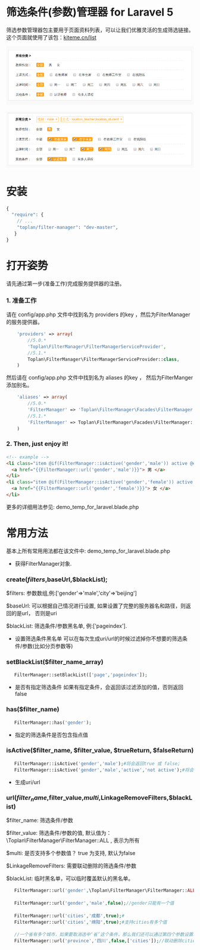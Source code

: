 # 筛选条件(参数)管理器 for Laravel 5
筛选参数管理器包主要用于页面资料列表，可以让我们优雅灵活的生成筛选链接。
这个页面就使用了该包：[kiteme.cn/list](http://kiteme.cn/list)

![demo image](fm-demo.png)

![demo image](fm-demo2.png)

# 安装

```php
{
  "require": {
    // ...
    "toplan/filter-manager": "dev-master",
   }
}
```

# 打开姿势

请先通过第一步(准备工作)完成服务提供器的注册。

### 1. 准备工作

请在 config/app.php 文件中找到名为 providers 的key ，然后为FilterManager的服务提供器。
```php
    'providers' => array(
        //5.0.*
        'Toplan\FilterManager\FilterManagerServiceProvider',
        //5.1.*
        Toplan\FilterManager\FilterManagerServiceProvider::class,
    )
```    
然后请在 config/app.php 文件中找到名为 aliases 的key ， 然后为FilterManger添加别名。
```php
    'aliases' => array(
        //5.0.*
        'FilterManager' => 'Toplan\FilterManager\Facades\FilterManager',
        //5.1.*
        'FilterManager' => Toplan\FilterManager\Facades\FilterManager::class,
    )
```

### 2. Then, just enjoy it!
```html
<!-- example -->
<li class="item @if(FilterManager::isActive('gender','male')) active @endif">
  <a href="{{FilterManager::url('gender','male')}}"> 男 </a>
</li>
<li class="item @if(FilterManager::isActive('gender','female')) active @endif">
  <a href="{{FilterManager::url('gender','female')}}"> 女 </a>
</li>
```
更多的详细用法参见: demo_temp_for_laravel.blade.php

# 常用方法
 基本上所有常用用法都在该文件中: demo_temp_for_laravel.blade.php

 * 获得FilterManager对象.
 ### create($filters,$baseUrl,$blackList);
 
 $filters: 参数数组,例:['gender'=>'male','city'=>'beijing']
 
 $baseUrl: 可以根据自己情况进行设置, 如果设置了完整的服务器名和路径，则返回的是url， 否则是uri
 
 $blackList: 筛选条件/参数黑名单, 例:['pageindex'].
 
 * 设置筛选条件黑名单
 可以在每次生成uri/url的时候过滤掉你不想要的筛选条件/参数(比如分页参数等)
 ### setBlackList($filter_name_array)
 ```php
    FilterManager::setBlackList(['page','pageindex']);
 ```

 * 是否有指定筛选条件
 如果有指定条件，会返回该过滤添加的值，否则返回false
  ### has($filter_name)
 ```php
    FilterManager::has('gender');
 ```
 
 * 指定的筛选条件是否包含指点值
 ### isActive($filter_name, $filter_value, $trueReturn, $falseReturn)
 ```php
    FilterManager::isActive('gender','male');#将会返回true 或 false;
    FilterManager::isActive('gender','male','active','not active');#将会返回 'active' 或 'not active';
 ```
 
 * 生成uri/url
 
 ### url($filter_name,$filter_value,$multi,$LinkageRemoveFilters,$blackList)

 $filter_name: 筛选条件/参数
 
 $filter_value: 筛选条件/参数的值, 默认值为：\Toplan\FilterManager\FilterManager::ALL , 表示为所有
 
 $multi: 是否支持多个参数值？ true 为支持, 默认为false
 
 $LinkageRemoveFilters: 需要联动删除的筛选条件/参数
 
 $blackList: 临时黑名单，可以临时覆盖默认的黑名单。
 
 ```php
    FilterManager::url('gender',\Toplan\FilterManager\FilterManager::ALL);//将会删除gender参数
    
    FilterManager::url('gender','male',false);//gender只能有一个值
    
    FilterManager::url('cities','成都',true);#
    FilterManager::url('cities','绵阳',true);#支持cities有多个值
    
    //一个省有多个城市，如果要取消选中‘省’这个条件，那么我们还可以通过第四个参数设置联动取消‘市’以及更多你想取消的筛选条件。
    FilterManager::url('province','四川',false,['cities']);//联动删除cities条件
``` 
 
